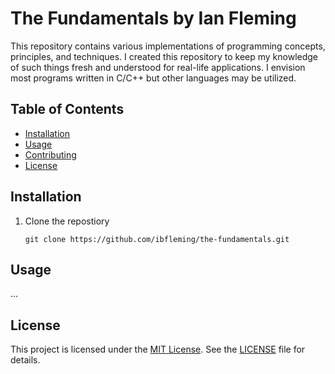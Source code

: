 # The Fundamentals by Ian Fleming

This repository contains various implementations of programming concepts, principles, and techniques.
I created this repository to keep my knowledge of such things fresh and understood for real-life applications.
I envision most programs written in C/C++ but other languages may be utilized.

## Table of Contents

- [Installation](#installation)
- [Usage](#usage)
- [Contributing](#contributing)
- [License](#license)

## Installation

1. Clone the repostiory

    ``git clone https://github.com/ibfleming/the-fundamentals.git``

## Usage

...

## License

This project is licensed under the [MIT License](LICENSE). See the [LICENSE](LICENSE) file for details.
